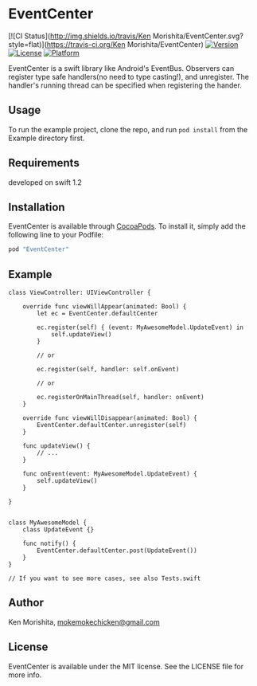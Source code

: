 # EventCenter

[![CI Status](http://img.shields.io/travis/Ken Morishita/EventCenter.svg?style=flat)](https://travis-ci.org/Ken Morishita/EventCenter)
[![Version](https://img.shields.io/cocoapods/v/EventCenter.svg?style=flat)](http://cocoapods.org/pods/EventCenter)
[![License](https://img.shields.io/cocoapods/l/EventCenter.svg?style=flat)](http://cocoapods.org/pods/EventCenter)
[![Platform](https://img.shields.io/cocoapods/p/EventCenter.svg?style=flat)](http://cocoapods.org/pods/EventCenter)

EventCenter is a swift library like Android's EventBus.
Observers can register type safe handlers(no need to type casting!), and unregister.
The handler's running thread can be specified when registering the hander.

## Usage

To run the example project, clone the repo, and run `pod install` from the Example directory first.

## Requirements

developed on swift 1.2

## Installation

EventCenter is available through [CocoaPods](http://cocoapods.org). To install
it, simply add the following line to your Podfile:


```ruby
pod "EventCenter"
```

## Example

```
class ViewController: UIViewController {

    override func viewWillAppear(animated: Bool) {
        let ec = EventCenter.defaultCenter

        ec.register(self) { (event: MyAwesomeModel.UpdateEvent) in
            self.updateView()
        }

        // or

        ec.register(self, handler: self.onEvent)

        // or

        ec.registerOnMainThread(self, handler: onEvent)
    }

    override func viewWillDisappear(animated: Bool) {
        EventCenter.defaultCenter.unregister(self)
    }

    func updateView() {
        // ...
    }

    func onEvent(event: MyAwesomeModel.UpdateEvent) {
        self.updateView()
    }

}


class MyAwesomeModel {
    class UpdateEvent {}

    func notify() {
        EventCenter.defaultCenter.post(UpdateEvent())
    }
}

// If you want to see more cases, see also Tests.swift
```


## Author

Ken Morishita, mokemokechicken@gmail.com

## License

EventCenter is available under the MIT license. See the LICENSE file for more info.
